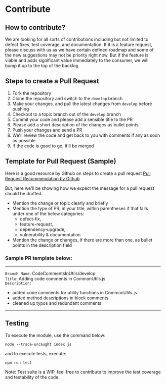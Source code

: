 # Contribute

## How to contribute?

We are looking for all sorts of contributions including but not limited to defect fixes, test coverage, and documentation.
If it is a feature request, please discuss with us as we have certain defined roadmap and some of the new suggestions may not be priority right now. But if the feature is viable and adds significant value immediately to the consumer, we will bump it up to the top of the backlog.


## Steps to create a Pull Request

1. Fork the repository
2. Clone the repository and switch to the `develop` branch
3. Make your changes, and pull the latest changes from `develop` before pushing
4. Checkout to a topic branch out of the `develop` branch
5. Commit your code and please add a sensible title to the PR
6. Please add a short description of the changes as bullet points
7. Push your changes and send a PR
8. We'll review the code and get back to you with comments if any as soon as possible
9. If the code is good to go, it'll be merged

## Template for Pull Request (Sample)

Here is a good resource by Github on steps to create a pull request
[Pull Request Recommendation by Github](https://docs.github.com/en/communities/using-templates-to-encourage-useful-issues-and-pull-requests/creating-a-pull-request-template-for-your-repository)

But, here we'll be showing how we expect the message for a pull request should be drafted.

* Mention the change or topic clearly and briefly
* Mention the type of PR, in your title, within parentheses if that falls under one of the below categories:
    * defect-fix,
    * feature-request,
    * dependency-upgrade,
    * vulnerability & documentation
* Mention the change or changes, if there are more than one, as bullet points in the description field
### Sample PR template below:
  ---
  `Branch Name`: CodeCommentsInUtils/develop\
  `Title`: Adding code comments in CommonUtils.js\
  `Description:`
   - added code comments for utility functions in CommonUtils.js
   - added method descriptions in block comments
   - cleaned up typos and redundant comments
  ---

## Testing

To execute the module, use the command below:

```node --trace-uncaught index.js```

and to execute tests, execute:

```npm run test```

Note: Test suite is a WIP, feel free to contribute to improve the test coverage and testability of the code.
